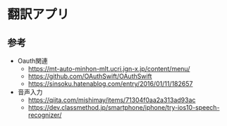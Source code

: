 
# 翻訳アプリ

## 参考

* Oauth関連
    * <https://mt-auto-minhon-mlt.ucri.jgn-x.jp/content/menu/>
    * <https://github.com/OAuthSwift/OAuthSwift>
    * <https://sinsoku.hatenablog.com/entry/2016/01/11/182657>
* 音声入力
    * <https://qiita.com/mishimay/items/71304f0aa2a313ad93ac>
    * <https://dev.classmethod.jp/smartphone/iphone/try-ios10-speech-recognizer/>
